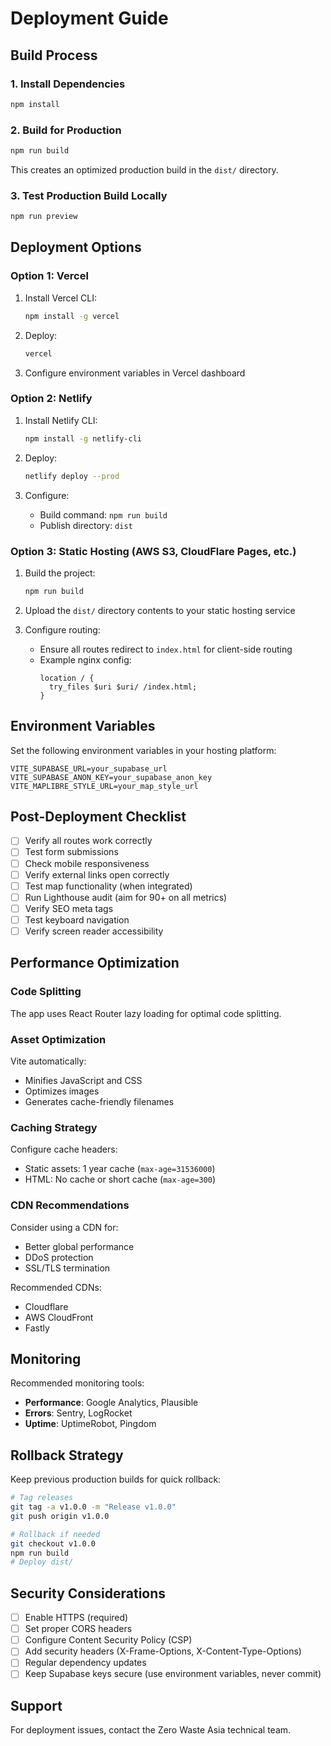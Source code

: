 # Deployment Guide

## Build Process

### 1. Install Dependencies

```bash
npm install
```

### 2. Build for Production

```bash
npm run build
```

This creates an optimized production build in the `dist/` directory.

### 3. Test Production Build Locally

```bash
npm run preview
```

## Deployment Options

### Option 1: Vercel

1. Install Vercel CLI:
   ```bash
   npm install -g vercel
   ```

2. Deploy:
   ```bash
   vercel
   ```

3. Configure environment variables in Vercel dashboard

### Option 2: Netlify

1. Install Netlify CLI:
   ```bash
   npm install -g netlify-cli
   ```

2. Deploy:
   ```bash
   netlify deploy --prod
   ```

3. Configure:
   - Build command: `npm run build`
   - Publish directory: `dist`

### Option 3: Static Hosting (AWS S3, CloudFlare Pages, etc.)

1. Build the project:
   ```bash
   npm run build
   ```

2. Upload the `dist/` directory contents to your static hosting service

3. Configure routing:
   - Ensure all routes redirect to `index.html` for client-side routing
   - Example nginx config:
     ```nginx
     location / {
       try_files $uri $uri/ /index.html;
     }
     ```

## Environment Variables

Set the following environment variables in your hosting platform:

```
VITE_SUPABASE_URL=your_supabase_url
VITE_SUPABASE_ANON_KEY=your_supabase_anon_key
VITE_MAPLIBRE_STYLE_URL=your_map_style_url
```

## Post-Deployment Checklist

- [ ] Verify all routes work correctly
- [ ] Test form submissions
- [ ] Check mobile responsiveness
- [ ] Verify external links open correctly
- [ ] Test map functionality (when integrated)
- [ ] Run Lighthouse audit (aim for 90+ on all metrics)
- [ ] Verify SEO meta tags
- [ ] Test keyboard navigation
- [ ] Verify screen reader accessibility

## Performance Optimization

### Code Splitting

The app uses React Router lazy loading for optimal code splitting.

### Asset Optimization

Vite automatically:
- Minifies JavaScript and CSS
- Optimizes images
- Generates cache-friendly filenames

### Caching Strategy

Configure cache headers:
- Static assets: 1 year cache (`max-age=31536000`)
- HTML: No cache or short cache (`max-age=300`)

### CDN Recommendations

Consider using a CDN for:
- Better global performance
- DDoS protection
- SSL/TLS termination

Recommended CDNs:
- Cloudflare
- AWS CloudFront
- Fastly

## Monitoring

Recommended monitoring tools:
- **Performance**: Google Analytics, Plausible
- **Errors**: Sentry, LogRocket
- **Uptime**: UptimeRobot, Pingdom

## Rollback Strategy

Keep previous production builds for quick rollback:

```bash
# Tag releases
git tag -a v1.0.0 -m "Release v1.0.0"
git push origin v1.0.0

# Rollback if needed
git checkout v1.0.0
npm run build
# Deploy dist/
```

## Security Considerations

- [ ] Enable HTTPS (required)
- [ ] Set proper CORS headers
- [ ] Configure Content Security Policy (CSP)
- [ ] Add security headers (X-Frame-Options, X-Content-Type-Options)
- [ ] Regular dependency updates
- [ ] Keep Supabase keys secure (use environment variables, never commit)

## Support

For deployment issues, contact the Zero Waste Asia technical team.

